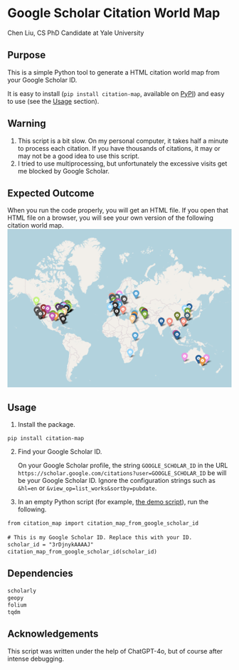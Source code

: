 # Google Scholar Citation World Map

Chen Liu, CS PhD Candidate at Yale University

## Purpose
This is a simple Python tool to generate a HTML citation world map from your Google Scholar ID.

It is easy to install (`pip install citation-map`, available on [PyPI](https://pypi.org/project/citation-map/)) and easy to use (see the [Usage](https://github.com/ChenLiu-1996/CitationMap?tab=readme-ov-file#usage) section).

## Warning
1. This script is a bit slow. On my personal computer, it takes half a minute to process each citation. If you have thousands of citations, it may or may not be a good idea to use this script.
2. I tried to use multiprocessing, but unfortunately the excessive visits get me blocked by Google Scholar.

## Expected Outcome
When you run the code properly, you will get an HTML file. If you open that HTML file on a browser, you will see your own version of the following citation world map.
<img src = "assets/citation_world_map.png" width=800>

## Usage
1. Install the package.
```
pip install citation-map
```

2. Find your Google Scholar ID.

    On your Google Scholar profile, the string `GOOGLE_SCHOLAR_ID` in the URL `https://scholar.google.com/citations?user=GOOGLE_SCHOLAR_ID` be will be your Google Scholar ID. Ignore the configuration strings such as `&hl=en` or `&view_op=list_works&sortby=pubdate`.

3. In an empty Python script (for example, [the demo script](https://github.com/ChenLiu-1996/CitationMap/demo/demo.py)), run the following.
```
from citation_map import citation_map_from_google_scholar_id

# This is my Google Scholar ID. Replace this with your ID.
scholar_id = "3rDjnykAAAAJ"
citation_map_from_google_scholar_id(scholar_id)
```

## Dependencies
```
scholarly
geopy
folium
tqdm
```

## Acknowledgements
This script was written under the help of ChatGPT-4o, but of course after intense debugging.
